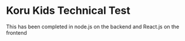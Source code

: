 # Koru Kids Technical Test
This has been completed in node.js on the backend and React.js on the frontend
